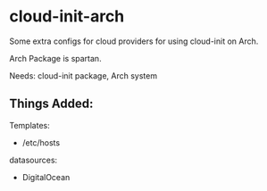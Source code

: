 cloud-init-arch
===============

Some extra configs for cloud providers for using cloud-init on Arch.

Arch Package is spartan.

Needs: cloud-init package, Arch system

Things Added:
-------------

Templates:
* /etc/hosts

datasources:
* DigitalOcean
